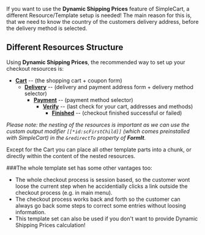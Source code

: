 If you want to use the **Dynamic Shipping Prices** feature of SimpleCart, a different Resource/Template setup is needed!
The main reason for this is, that we need to know the country of the customers delivery address, before the delivery method is selected.

## Different Resources Structure 

Using **Dynamic Shipping Prices**, the recommended way to set up your checkout resources is:

- [**Cart**](Cart "Go to Cart template documentation") -- (the shopping cart + coupon form)
	- [**Delivery**](Delivery "Go to Delivery template documentation") -- (delivery and payment address form + delivery method selector)
		- [**Payment**](Payment "Go to Payment template documentation") -- (payment method selector)
			- [**Verify**](Verify "Go to Verify template documentation") -- (last check for your cart, addresses and methods)
				- [**Finished**](Finished "Go to Finished template documentation") -- (checkout finished successful or failed)

_Please note: the nesting of the resources is important as we can use the custom output modifier `[[*id:scFirstChild]]` (which comes preinstalled with SimpleCart) in the `&redirectTo` property of **FormIt**._

Except for the Cart you can place all other template parts into a chunk, or directly within the content of the nested resources. 

###The whole template set has some other vantages too:

- The whole checkout process is session based, so the customer wont loose the current step when he accidentially clicks a link outside the checkout process (e.g. in main menu).
- The checkout process works back and forth so the customer can always go back some steps to correct some entries without loosing information.
- This template set can also be used if you don't want to provide Dynamic Shipping Prices calculation!